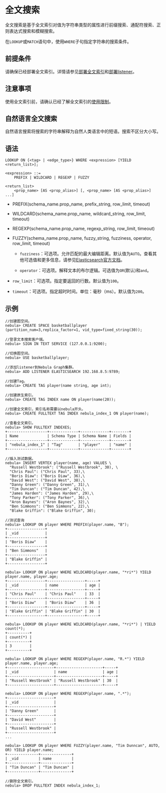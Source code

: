 # 全文搜索

全文搜索是基于全文索引对值为字符串类型的属性进行前缀搜索、通配符搜索、正则表达式搜索和模糊搜索。

在`LOOKUP`或`MATCH`语句中，使用`WHERE`子句指定字符串的搜索条件。

## 前提条件

请确保已经部署全文索引。详情请参见[部署全文索引](../../4.deployment-and-installation/6.deploy-text-based-index/2.deploy-es.md)和[部署listener](../../4.deployment-and-installation/6.deploy-text-based-index/3.deploy-listener.md)。

## 注意事项

使用全文索引前，请确认已经了解全文索引的[使用限制](../../4.deployment-and-installation/6.deploy-text-based-index/1.text-based-index-restrictions.md)。

## 自然语言全文搜索

自然语言搜索将搜索的字符串解释为自然人类语言中的短语。搜索不区分大小写。

## 语法

```ngql
LOOKUP ON {<tag> | <edge_type>} WHERE <expression> [YIELD <return_list>];

<expression> ::=
    PREFIX | WILDCARD | REGEXP | FUZZY

<return_list>
    <prop_name> [AS <prop_alias>] [, <prop_name> [AS <prop_alias>] ...]
```

- PREFIX(schema_name.prop_name, prefix_string, row_limit, timeout)

- WILDCARD(schema_name.prop_name, wildcard_string, row_limit, timeout)

- REGEXP(schema_name.prop_name, regexp_string, row_limit, timeout)

- FUZZY(schema_name.prop_name, fuzzy_string, fuzziness, operator, row_limit, timeout)

  - `fuzziness`：可选项。允许匹配的最大编辑距离。默认值为`AUTO`。查看其他可选值和更多信息，请参见[Elasticsearch官方文档](https://www.elastic.co/guide/en/elasticsearch/reference/6.8/common-options.html#fuzziness)。

  - `operator`：可选项。解释文本的布尔逻辑。可选值为`OR`(默认)和`and`。
  
- `row_limit`：可选项。指定要返回的行数。默认值为`100`。

- `timeout`：可选项。指定超时时间。单位：毫秒（ms）。默认值为`200`。

## 示例

```ngql
//创建图空间。
nebula> CREATE SPACE basketballplayer (partition_num=3,replica_factor=1, vid_type=fixed_string(30));

//登录文本搜索客户端。
nebula> SIGN IN TEXT SERVICE (127.0.0.1:9200);

//切换图空间。
nebula> USE basketballplayer;

//添加listener到Nebula Graph集群。
nebula> ADD LISTENER ELASTICSEARCH 192.168.8.5:9789;

//创建Tag。
nebula> CREATE TAG player(name string, age int);

//创建原生索引。
nebula> CREATE TAG INDEX name ON player(name(20));

//创建全文索引，索引名称需要以nebula开头。
nebula> CREATE FULLTEXT TAG INDEX nebula_index_1 ON player(name);

//查看全文索引。
nebula> SHOW FULLTEXT INDEXES;
+------------------+-------------+-------------+--------+
| Name             | Schema Type | Schema Name | Fields |
+------------------+-------------+-------------+--------+
| "nebula_index_1" | "Tag"       | "player"    | "name" |
+------------------+-------------+-------------+--------+

//插入测试数据。
nebula> INSERT VERTEX player(name, age) VALUES \
  "Russell Westbrook": ("Russell Westbrook", 30), \
  "Chris Paul": ("Chris Paul", 33),\
  "Boris Diaw": ("Boris Diaw", 36),\
  "David West": ("David West", 38),\
  "Danny Green": ("Danny Green", 31),\
  "Tim Duncan": ("Tim Duncan", 42),\
  "James Harden": ("James Harden", 29),\
  "Tony Parker": ("Tony Parker", 36),\
  "Aron Baynes": ("Aron Baynes", 32),\
  "Ben Simmons": ("Ben Simmons", 22),\
  "Blake Griffin": ("Blake Griffin", 30);

//测试查询
nebula> LOOKUP ON player WHERE PREFIX(player.name, "B");
+-----------------+
| _vid            |
+-----------------+
| "Boris Diaw"    |
+-----------------+
| "Ben Simmons"   |
+-----------------+
| "Blake Griffin" |
+-----------------+

nebula> LOOKUP ON player WHERE WILDCARD(player.name, "*ri*") YIELD player.name, player.age;
+-----------------+-----------------+-----+
| _vid            | name            | age |
+-----------------+-----------------+-----+
| "Chris Paul"    | "Chris Paul"    | 33  |
+-----------------+-----------------+-----+
| "Boris Diaw"    | "Boris Diaw"    | 36  |
+-----------------+-----------------+-----+
| "Blake Griffin" | "Blake Griffin" | 30  |
+-----------------+-----------------+-----+

nebula> LOOKUP ON player WHERE WILDCARD(player.name, "*ri*") | YIELD count(*);
+----------+
| count(*) |
+----------+
| 3        |
+----------+

nebula> LOOKUP ON player WHERE REGEXP(player.name, "R.*") YIELD player.name, player.age;
+---------------------+---------------------+-----+
| _vid                | name                | age |
+---------------------+---------------------+-----+
| "Russell Westbrook" | "Russell Westbrook" | 30  |
+---------------------+---------------------+-----+

nebula> LOOKUP ON player WHERE REGEXP(player.name, ".*");
+---------------------+
| _vid                |
+---------------------+
| "Danny Green"       |
+---------------------+
| "David West"        |
+---------------------+
| "Russell Westbrook" |
+---------------------+
...

nebula> LOOKUP ON player WHERE FUZZY(player.name, "Tim Dunncan", AUTO, OR) YIELD player.name;
+--------------+--------------+
| _vid         | name         |
+--------------+--------------+
| "Tim Duncan" | "Tim Duncan" |
+--------------+--------------+

//删除全文索引。
nebula> DROP FULLTEXT INDEX nebula_index_1;
```